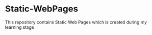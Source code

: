 # Static-WebPages
This repository contains Static Web Pages which is created during my learning stage
